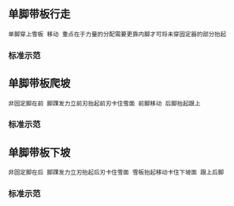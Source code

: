 ## 单脚带板行走
    单脚穿上雪板 移动 重点在于力量的分配需要更靠内脚才可将未穿固定器的部分抬起
### 标准示范

## 单脚带板爬坡
    非固定脚在前 脚踝发力立前刃抬起前刃卡住雪面 前脚移动 后脚抬起跟上
### 标准示范


## 单脚带板下坡
    非固定脚在后 脚踝发力立刃抬起后刃卡住雪面 雪板抬起移动卡住下坡面 跟上后脚

### 标准示范